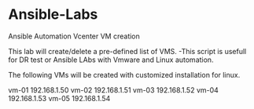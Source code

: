 # Ansible-Labs
Ansible Automation Vcenter VM creation


This lab will create/delete a pre-defined list of VMS.
-This script is usefull for DR test or Ansible LAbs with Vmware and Linux automation.

The following VMs will be created with customized installation for linux.

vm-01	192.168.1.50
vm-02	192.168.1.51
vm-03	192.168.1.52
vm-04	192.168.1.53
vm-05	192.168.1.54
